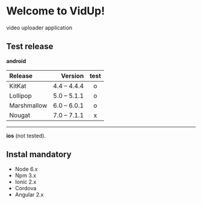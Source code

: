 Welcome to VidUp!
===================

video uploader application

Test release
-------------
**android** 

| Release     | Version | test   |
| :------- | ----: | :---: |
| KitKat | 4.4 – 4.4.4 |  o    |
| Lollipop    | 5.0 – 5.1.1   |  o   |
| Marshmallow     | 6.0 – 6.0.1    |  o  |
| Nougat     | 7.0 – 7.1.1    |  x  |
----------


**ios** (not tested).



Instal mandatory
-------------

- Node 6.x
- Npm 3.x
- Ionic 2.x
- Cordova
- Angular 2.x
